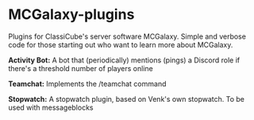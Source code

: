 # MCGalaxy-plugins
Plugins for ClassiCube's server software MCGalaxy. Simple and verbose code for those starting out who want to learn more about MCGalaxy.

<b>Activity Bot:</b>
A bot that (periodically) mentions (pings) a Discord role if there's a threshold number of players online

<b>Teamchat:</b>
Implements the /teamchat command

<b>Stopwatch:</b>
A stopwatch plugin, based on Venk's own stopwatch. To be used with messageblocks
